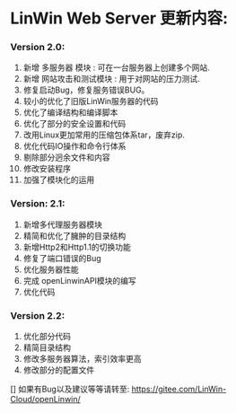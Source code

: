 # LinWin Web Server 更新内容:

### Version 2.0:

1. 新增 多服务器 模块 : 可在一台服务器上创建多个网站.
2. 新增 网站攻击和测试模块 : 用于对网站的压力测试.
3. 修复启动Bug，修复服务错误BUG。
4. 较小的优化了旧版LinWin服务器的代码
5. 优化了编译结构和编译脚本
6. 优化了部分的安全设置和代码
7. 改用Linux更加常用的压缩包体系tar，废弃zip.
8. 优化代码IO操作和命令行体系
9. 剔除部分迥余文件和内容
10. 修改安装程序
11. 加强了模块化的运用

### Version: 2.1:

1. 新增多代理服务器模块
2. 精简和优化了臃肿的目录结构
3. 新增Http2和Http1.1的切换功能
4. 修复了端口错误的Bug
5. 优化服务器性能
6. 完成 openLinwinAPI模块的编写
7. 优化代码

### Version 2.2:

1. 优化部分代码 
2. 精简目录结构
3. 修改多服务器算法，索引效率更高
4. 修改部分的配置文件

[] 如果有Bug以及建议等等请转至: https://gitee.com/LinWin-Cloud/openLinwin/
